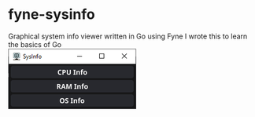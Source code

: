 # fyne-sysinfo 
 Graphical system info viewer written in Go using Fyne
 I wrote this to learn the basics of Go\
 ![the program's main window](mainwindow.png)

